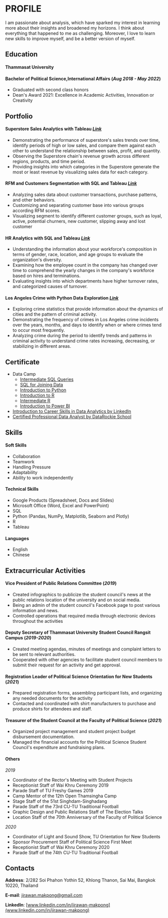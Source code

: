 # PROFILE
I am passionate about analysis, which have sparked my interest in learning more about their insights and broadened my horizons. I think about everything that happened to me as challenging. Moreover, I love to learn new skills to improve myself, and be a better version of myself.

## Education
#### Thammasat University
#### Bachelor of Political Science,International Affairs (_Aug 2018 - May 2022_)
- Graduated with second class honors
- Dean's Award 2021: Excellence in Academic Activities, Innovation or Creativity

## Portfolio
#### Superstore Sales Analytics with Tableau [_Link_](https://public.tableau.com/views/SuperstoreSalesDashboard_16896816266740/Dashboard1?:language=en-US&:display_count=n&:origin=viz_share_link)
- Demonstrating the performance of superstore's sales trends over time, identify periods of high or low sales, and compare them against each other to understand the relationship between sales, profit, and quantity.
- Observing the Superstore chain's revenue growth across different regions, products, and time period.
- Providing insights into which categories in the Superstore generate the most or least revenue by visualizing sales data for each category.


#### RFM and Customers Segmentation with SQL and Tableau [_Link_](https://github.com/Jirawan1998/Portfolio/tree/main/rfm_sql)
- Analyzing sales data about customer transactions, purchase patterns, and other behaviors.
- Customizing and separating customer base into various groups according RFM scores.
- Visualizing segment to identify different customer groups, such as loyal, active, potential churners, new customer, slipping away and lost customer

#### HR Analytics with SQL and Tableau [_Link_](https://github.com/Jirawan1998/Portfolio/tree/main/hr_analytics_sql)
- Understanding the information about your workforce's composition in terms of gender, race, location, and age groups to evaluate the organization's diversity.
- Examining how the employee count in the company has changed over time to comprehend the yearly changes in the company's workforce based on hires and terminations.
- Evaluating insights into which departments have higher turnover rates, and categorized causes of turnover.

#### Los Angeles Crime with Python Data Exploration [_Link_](https://github.com/Jirawan1998/Portfolio/tree/main/los_angeles_crm_python)
- Exploring crime statistics that provide information about the dynamics of cities and the pattern of criminal activity.
- Demonstrating the frequency of crimes in Los Angeles crime incidents over the years, months, and days to  identify  when or where crimes tend to occur most frequently.
- Analyzing crime during the period to identify trends and patterns in criminal activity to understand crime rates increasing, decreasing, or stabilizing in different areas.

## Certificate  
- Data Camp
  - [Intermediate SQL Queries](https://www.datacamp.com/statement-of-accomplishment/course/4aa665eed5cd26d83acbd0a99aac059d1195cf08?raw=1)
  - [SQL for Joining Data](https://www.datacamp.com/statement-of-accomplishment/course/c4423b5479bcbe367e2d848252e09905b98d0314?share=true)
  - [Introduction to Python](https://www.datacamp.com/statement-of-accomplishment/course/3aec1e84d4a2aaba1623331023b0562a7483d43e)
  - [Introduction to R](https://www.datacamp.com/statement-of-accomplishment/course/436c971d8c6f71ccddfb95c178d6ea7992a07d55)
  - [Intermediate R](https://www.datacamp.com/statement-of-accomplishment/course/d5dc3e1f6dde7ca9c154827f0690ab61e93c4084)
  - [Introduction to Power BI](https://www.datacamp.com/statement-of-accomplishment/course/6652231b6b96f236455d50c4ea987a51c42cd160)
- [Introduction to Career Skills in Data Analytics by LinkedIn](https://www.linkedin.com/learning/certificates/21b87e281d554b77fe428aaf3bc7eb3c68e13a139b9a166e59ad709b5f92949c)
- [Certified Professional Data Analyst by DataRockie School](https://badgr.com/public/assertions/ot5oS6frRE-k08LUfKDvlw)

## Skills
#### Soft Skills
- Collaboration
- Teamwork
- Handling Pressure
- Adaptability
- Ability to work independently

#### Technical Skills
- Google Products (Spreadsheet, Docs and Slides)
- Microsoft Office (Word, Excel and PowerPoint)
- SQL
- Python (Pandas, NumPy, Matplotlib, Seaborn and Plotly)
- R
- Tableau 

#### Languages
- English
- Chinese

## Extracurricular Activities
#### Vice President of Public Relations Committee (_2019_)
- Created infographics to publicize the student council's news at  the public relations location of the university and on social media.
- Being an admin of the student council's Facebook page to post various information and news.
- Controlled operations that required media through electronic devices throughout the activities

#### Deputy Secretary of Thammasat University Student Council Rangsit Campus (_2019-2020_)
- Created meeting agendas, minutes of meetings and complaint letters to be sent to relevant authorities.
- Cooperated with other agencies to facilitate student council members to submit their request for an activity and get approval.

#### Registration Leader of Political Science Orientation for New Students (_2021_)
- Prepared registration forms, assembling participant lists, and organizing any needed documents for the activity
- Contacted and coordinated with shirt manufacturers to purchase and produce shirts for attendees and staff.

#### Treasurer of the Student Council at the Faculty of Political Science (_2021_)
- Organized project management and student project budget disbursement documentation. 
- Managed the financial accounts for the Political Science Student Council's expenditure and fundraising plans.

#### Others
*2019*
- Coordinator of the Rector's Meeting with Student Projects
- Receptionist Staff of Wai Khru Ceremony 2019
- Parade Staff of TU Freshy Games 2019
- Camp Mentor of the 12th Open Thamsingha Camp
- Stage Staff of the 51st Singhdam-Singhadang
- Parade Staff of the 73rd CU-TU Traditional Football
- Graphic Design and Public Relations Staff of The Election Talks
- Location Staff of the 70th Anniversary of the Faculty of Political Science

*2020*
- Coordinator of Light and Sound Show, TU Orientation for New Students
- Sponsor Procurement Staff of Political Science First Meet
- Receptionist Staff of Wai Khru Ceremony 2020
- Parade Staff of the 74th CU-TU Traditional Football

## Contacts
**Address**: 2/282 Soi Phahon Yothin 52, Khlong Thanon, Sai Mai, Bangkok 10220, Thailand

**E-mail**: jirawan.makpong@gmail.com

**LinkedIn**: [www.linkedin.com/in/jirawan-makpong](www.linkedin.com/in/jirawan-makpong)


